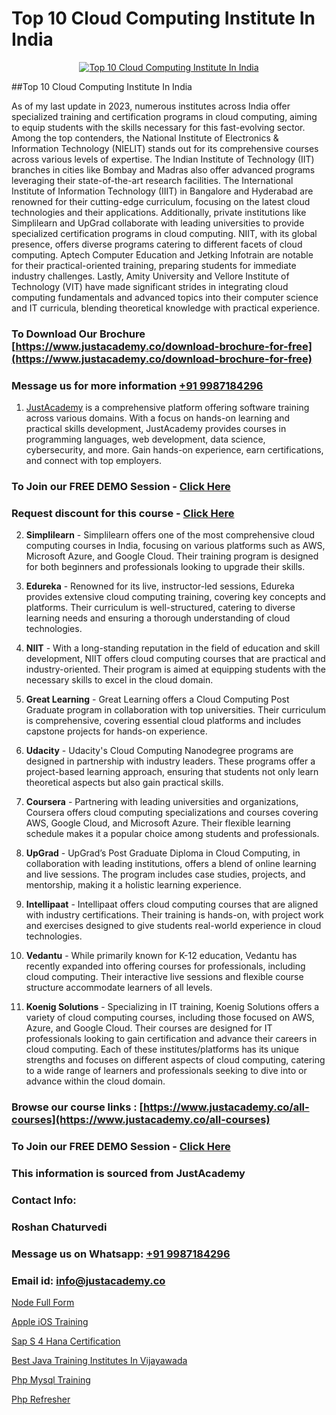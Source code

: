 # Top 10 Cloud Computing Institute In India

<p align="center">
  <a href="https://justacademy.co/all-courses">
    <img src="https://i.ibb.co/FJQ9DDy/cloud-computing.webp" alt="Top 10 Cloud Computing Institute In India">
  </a>
</p>
##Top 10 Cloud Computing Institute In India

As of my last update in 2023, numerous institutes across India offer specialized training and certification programs in cloud computing, aiming to equip students with the skills necessary for this fast-evolving sector. Among the top contenders, the National Institute of Electronics & Information Technology (NIELIT) stands out for its comprehensive courses across various levels of expertise. The Indian Institute of Technology (IIT) branches in cities like Bombay and Madras also offer advanced programs leveraging their state-of-the-art research facilities. The International Institute of Information Technology (IIIT) in Bangalore and Hyderabad are renowned for their cutting-edge curriculum, focusing on the latest cloud technologies and their applications. Additionally, private institutions like Simplilearn and UpGrad collaborate with leading universities to provide specialized certification programs in cloud computing. NIIT, with its global presence, offers diverse programs catering to different facets of cloud computing. Aptech Computer Education and Jetking Infotrain are notable for their practical-oriented training, preparing students for immediate industry challenges. Lastly, Amity University and Vellore Institute of Technology (VIT) have made significant strides in integrating cloud computing fundamentals and advanced topics into their computer science and IT curricula, blending theoretical knowledge with practical experience.
### To Download Our Brochure [https://www.justacademy.co/download-brochure-for-free](https://www.justacademy.co/download-brochure-for-free)
### Message us for more information [+91 9987184296](https://api.whatsapp.com/send?phone=919987184296)

1) [JustAcademy](https://justacademy.co) is a comprehensive platform offering software training across various domains. With a focus on hands-on learning and practical skills development, JustAcademy provides courses in programming languages, web development, data science, cybersecurity, and more. Gain hands-on experience, earn certifications, and connect with top employers.

### To Join our FREE DEMO Session - [Click Here](https://www.justacademy.co/register-for-course-demo/)
### Request discount for this course - [Click Here](https://justacademy.co/contact-us/)

2) **Simplilearn** - Simplilearn offers one of the most comprehensive cloud computing courses in India, focusing on various platforms such as AWS, Microsoft Azure, and Google Cloud. Their training program is designed for both beginners and professionals looking to upgrade their skills.

3) **Edureka** - Renowned for its live, instructor-led sessions, Edureka provides extensive cloud computing training, covering key concepts and platforms. Their curriculum is well-structured, catering to diverse learning needs and ensuring a thorough understanding of cloud technologies.

4) **NIIT** - With a long-standing reputation in the field of education and skill development, NIIT offers cloud computing courses that are practical and industry-oriented. Their program is aimed at equipping students with the necessary skills to excel in the cloud domain.

5) **Great Learning** - Great Learning offers a Cloud Computing Post Graduate program in collaboration with top universities. Their curriculum is comprehensive, covering essential cloud platforms and includes capstone projects for hands-on experience.

6) **Udacity** - Udacity's Cloud Computing Nanodegree programs are designed in partnership with industry leaders. These programs offer a project-based learning approach, ensuring that students not only learn theoretical aspects but also gain practical skills.

7) **Coursera** - Partnering with leading universities and organizations, Coursera offers cloud computing specializations and courses covering AWS, Google Cloud, and Microsoft Azure. Their flexible learning schedule makes it a popular choice among students and professionals.

8) **UpGrad** - UpGrad’s Post Graduate Diploma in Cloud Computing, in collaboration with leading institutions, offers a blend of online learning and live sessions. The program includes case studies, projects, and mentorship, making it a holistic learning experience.

9) **Intellipaat** - Intellipaat offers cloud computing courses that are aligned with industry certifications. Their training is hands-on, with project work and exercises designed to give students real-world experience in cloud technologies.

10) **Vedantu** - While primarily known for K-12 education, Vedantu has recently expanded into offering courses for professionals, including cloud computing. Their interactive live sessions and flexible course structure accommodate learners of all levels.

11) **Koenig Solutions** - Specializing in IT training, Koenig Solutions offers a variety of cloud computing courses, including those focused on AWS, Azure, and Google Cloud. Their courses are designed for IT professionals looking to gain certification and advance their careers in cloud computing. Each of these institutes/platforms has its unique strengths and focuses on different aspects of cloud computing, catering to a wide range of learners and professionals seeking to dive into or advance within the cloud domain.

### Browse our course links : [https://www.justacademy.co/all-courses](https://www.justacademy.co/all-courses) 
### To Join our FREE DEMO Session - [Click Here](https://www.justacademy.co/register-for-course-demo)


### This information is sourced from JustAcademy
### Contact Info:
### Roshan Chaturvedi
### Message us on Whatsapp: [+91 9987184296](https://api.whatsapp.com/send?phone=919987184296)
### Email id: [info@justacademy.co](mailto:info@justacademy.co)
                
[Node Full Form](https://www.linkedin.com/pulse/node-full-form-justacademy-pune-hlmrc?trackingId=OpS3x4w2h1UEWlJF4scKTA%3D%3D&lipi=urn%3Ali%3Apage%3Ad_flagship3_company_admin%3B29WLpZO4T7eqWsLqmXNgZw%3D%3D)

[Apple iOS Training](0)

[Sap S 4 Hana Certification](https://medium.com/@ranemanish460/sap-s-4-hana-certification-5ce20aa631cf)

[Best Java Training Institutes In Vijayawada](https://medium.com/@justacademytraining/best-java-training-institutes-in-vijayawada-617a5e8a7081)

[Php Mysql Training](https://justacademyin.github.io/justacademy/php-mysql-training)

[Php Refresher](https://justacademyin.github.io/justacademy/php-refresher)


